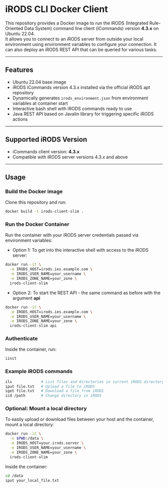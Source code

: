 # iRODS CLI Docker Client

This repository provides a Docker image to run the iRODS (Integrated Rule-Oriented Data System) command line client (iCommands) version **4.3.x** on Ubuntu 22.04.  
It allows you to connect to an iRODS server from outside your local environment using environment variables to configure your connection.
It can also deploy an iRODS REST API that can be queried for various tasks.

---

## Features

- Ubuntu 22.04 base image
- iRODS iCommands version 4.3.x installed via the official iRODS apt repository
- Dynamically generates `irods_environment.json` from environment variables at container start
- Interactive bash shell with iRODS commands ready to use
- Java REST API based on Javalin library for triggering specific iRODS actions

---

## Supported iRODS Version

- iCommands client version: **4.3.x**  
- Compatible with iRODS server versions 4.3.x and above

---

## Usage

### Build the Docker image

Clone this repository and run:

```bash
docker build -t irods-client-slim .
```

### Run the Docker Container 
Run the container with your iRODS server credentials passed via environment variables:

- Option 1: To get into the interactive shell with access to the iRODS server:
```bash
docker run -it \
  -e IRODS_HOST=irods.ies.example.com \
  -e IRODS_USER_NAME=your_username \
  -e IRODS_ZONE_NAME=your_zone \
  irods-client-slim
```

- Option 2: To start the REST API - the same command as before with the argument **api**

```bash
docker run -it \
  -e IRODS_HOST=irods.ies.example.com \
  -e IRODS_USER_NAME=your_username \
  -e IRODS_ZONE_NAME=your_zone \
  irods-client-slim api
```

### Authenticate

Inside the container, run:

```bash
iinit
```

### Example iRODS commands
```bash
ils             # List files and directories in current iRODS directory
iput file.txt   # Upload a file to iRODS
iget file.txt   # Download a file from iRODS
icd /path       # Change directory in iRODS
```

### Optional: Mount a local directory
To easily upload or download files between your host and the container, mount a local directory:

```bash
docker run -it \
  -v $PWD:/data \
  -e IRODS_HOST=your.irods.server \
  -e IRODS_USER_NAME=your_username \
  -e IRODS_ZONE_NAME=your_zone \
  irods-client-slim
```

Inside the container:

```bash
cd /data
iput your_local_file.txt 
```